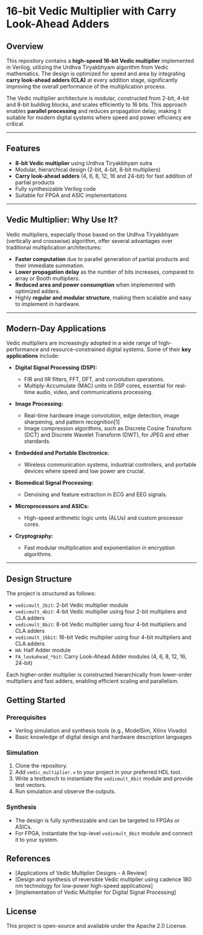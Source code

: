 # 16-bit Vedic Multiplier with Carry Look-Ahead Adders

## Overview

This repository contains a **high-speed 16-bit Vedic multiplier** implemented in Verilog, utilizing the Urdhva Tiryakbhyam algorithm from Vedic mathematics. The design is optimized for speed and area by integrating **carry look-ahead adders (CLA)** at every addition stage, significantly improving the overall performance of the multiplication process.

The Vedic multiplier architecture is modular, constructed from 2-bit, 4-bit and 8-bit building blocks, and scales efficiently to 16 bits. This approach enables **parallel processing** and reduces propagation delay, making it suitable for modern digital systems where speed and power efficiency are critical.

---

## Features

- **8-bit Vedic multiplier** using Urdhva Tiryakbhyam sutra
- Modular, hierarchical design (2-bit, 4-bit, 8-bit multipliers)
- **Carry look-ahead adders** (4, 6, 8, 12, 16 and 24-bit) for fast addition of partial products
- Fully synthesizable Verilog code
- Suitable for FPGA and ASIC implementations

---

## Vedic Multiplier: Why Use It?

Vedic multipliers, especially those based on the Urdhva Tiryakbhyam (vertically and crosswise) algorithm, offer several advantages over traditional multiplication architectures:

- **Faster computation** due to parallel generation of partial products and their immediate summation.
- **Lower propagation delay** as the number of bits increases, compared to array or Booth multipliers.
- **Reduced area and power consumption** when implemented with optimized adders.
- Highly **regular and modular structure**, making them scalable and easy to implement in hardware.

---

## Modern-Day Applications

Vedic multipliers are increasingly adopted in a wide range of high-performance and resource-constrained digital systems. Some of their **key applications** include:

- **Digital Signal Processing (DSP):**
  - FIR and IIR filters, FFT, DFT, and convolution operations.
  - Multiply-Accumulate (MAC) units in DSP cores, essential for real-time audio, video, and communications processing.

- **Image Processing:**
  - Real-time hardware image convolution, edge detection, image sharpening, and pattern recognition[1]
  - Image compression algorithms, such as Discrete Cosine Transform (DCT) and Discrete Wavelet Transform (DWT), for JPEG and other standards.

- **Embedded and Portable Electronics:**
  - Wireless communication systems, industrial controllers, and portable devices where speed and low power are crucial.

- **Biomedical Signal Processing:**
  - Denoising and feature extraction in ECG and EEG signals.

- **Microprocessors and ASICs:**
  - High-speed arithmetic logic units (ALUs) and custom processor cores.

- **Cryptography:**
  - Fast modular multiplication and exponentiation in encryption algorithms.

---

## Design Structure

The project is structured as follows:

- `vedicmult_2bit`: 2-bit Vedic multiplier module
- `vedicmult_4bit`: 4-bit Vedic multiplier using four 2-bit multipliers and CLA adders
- `vedicmult_8bit`: 8-bit Vedic multiplier using four 4-bit multipliers and CLA adders
- `vedicmult_16bit`: 16-bit Vedic multiplier using four 4-bit multipliers and CLA adders
- `HA`: Half Adder module
- `FA_lookahead_*bit`: Carry Look-Ahead Adder modules (4, 6, 8, 12, 16, 24-bit)

Each higher-order multiplier is constructed hierarchically from lower-order multipliers and fast adders, enabling efficient scaling and parallelism.

## Getting Started

### Prerequisites

- Verilog simulation and synthesis tools (e.g., ModelSim, Xilinx Vivado)
- Basic knowledge of digital design and hardware description languages

### Simulation

1. Clone the repository.
2. Add `vedic_multiplier.v` to your project in your preferred HDL tool.
3. Write a testbench to instantiate the `vedicmult_8bit` module and provide test vectors.
4. Run simulation and observe the outputs.

### Synthesis

- The design is fully synthesizable and can be targeted to FPGAs or ASICs.
- For FPGA, instantiate the top-level `vedicmult_8bit` module and connect it to your system.

## References

- [Applications of Vedic Multiplier Designs - A Review]
- [Design and synthesis of reversible Vedic multiplier using cadence 180 nm technology for low-power high-speed applications]
- [Implementation of Vedic Multiplier for Digital Signal Processing]

## License

This project is open-source and available under the Apache 2.0 License.

